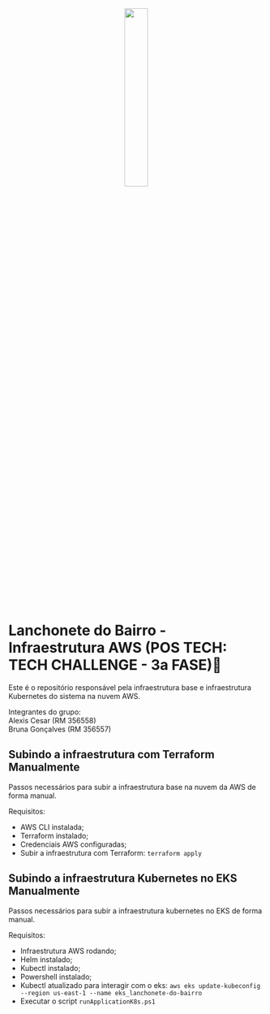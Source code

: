 <div align="center">
<img src="https://github.com/user-attachments/assets/208a0ebb-ca7c-4b0b-9f68-0b35050a9880" width="30%" />
</div>

# Lanchonete do Bairro - Infraestrutura AWS (POS TECH: TECH CHALLENGE - 3a FASE)🚀

Este é o repositório responsável pela infraestrutura base e infraestrutura Kubernetes do sistema na nuvem AWS.

Integrantes do grupo:<br>
Alexis Cesar (RM 356558)<br>
Bruna Gonçalves (RM 356557)

## Subindo a infraestrutura com Terraform Manualmente
Passos necessários para subir a infraestrutura base na nuvem da AWS de forma manual.

Requisitos:
- AWS CLI instalada;
- Terraform instalado;
- Credenciais AWS configuradas;
- Subir a infraestrutura com Terraform: ```terraform apply```

## Subindo a infraestrutura Kubernetes no EKS Manualmente
Passos necessários para subir a infraestrutura kubernetes no EKS de forma manual.

Requisitos:
- Infraestrutura AWS rodando;
- Helm instalado;
- Kubectl instalado;
- Powershell instalado;
- Kubectl atualizado para interagir com o eks: ```aws eks update-kubeconfig --region us-east-1 --name eks_lanchonete-do-bairro```
- Executar o script ```runApplicationK8s.ps1```